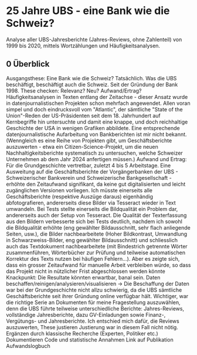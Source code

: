 # 25 Jahre UBS - eine Bank wie die Schweiz?
Analyse aller UBS-Jahresberichte (Jahres-Reviews, ohne Zahlenteil) von 1999 bis 2020, mittels Wortzählungen und Häufigkeitsanalysen.

## 0 Überblick
Ausgangsthese: Eine Bank wie die Schweiz? Tatsächlich. Was die UBS beschäftigt, beschäftigt auch die Schweiz. Seit der Gründung der Bank 1998.
These checken: Relevanz? Neu? Aufwand/Ertrag? Häufigkeitsanalysen in Texten entlang der Zeitachse - dieser Ansatz wurde in datenjournalistischen Projekten schon mehrfach angewendet. Allen voran simpel und doch eindrucksvoll vom "Atlantic", der sämtliche "State of the Union"-Reden der US-Präsidenten seit dem 18. Jahrhundert auf Kernbegriffe hin untersuchte und damit eine knappe, und doch reichhaltige Geschichte der USA in wenigen Grafiken abbildete. Eine entsprechende datenjournalistische Aufarbeitung von Bankberichten ist mir nicht bekannt. (Wenngleich es eine Reihe von Projekten gibt, um Geschäftsberichte auszuwerten - etwa ein Citizen-Science-Projekt, um die neuen Nachhaltigkeitsberichte systematisch zu untersuchen, welche Schweizer Unternehmen ab dem Jahr 2024 anfertigen müssen.)
Aufwand und Ertrag: Für die Grundgeschichte vertretbar, zuletzt 4 bis 5 Arbeitstage. Eine Ausweitung auf die Geschäftsberichte der Vorgängerbanken der UBS - Schweizerischer Bankverein und Schweizerische Bankgesellschaft - erhöhte den Zeitaufwand signifikant, da keine gut digitalisierten und leicht zugänglichen Versionen vorliegen. Ich müsste einerseits alle Geschäftsberichte (respektive Auszüge daraus) eigenhändig abfotografieren, andererseits diese Bilder via Tesseract wieder in Text umwandeln. Bei Tests stellte einerseits die Bildqualität ein Problem dar, andererseits auch der Setup von Tesseract. Die Qualität der Texterfassung aus den Bildern verbesserte sich bei Tests deutlich, nachdem ich sowohl die Bildqualität erhöhte (eng gewählter Bildausschnitt, sehr flach anliegende Seiten, usw.), die Bilder nachbearbeitete (Hoher Bildkontrast, Umwandlung in Schwarzweiss-Bilder, eng gewählter Bildausschnitt) und schliesslich auch das Textdokument nachbearbeitete (mit Bindestrich getrennte Wörter zusammenführen, Wörterbücher zur Prüfung und teilweise automatischen Korrektur des Texts nutzen bei häufigen Fehlern...). Aber es zeigte sich, dass ein grosser Zeitaufwand für manuelle Arbeit verbleiben würde, so dass das Projekt nicht in nützlicher Frist abgeschlossen werden könnte
Knackpunkt: Die Resultate könnten erwartbar, banal sein.
Daten beschaffen/reinigen/analysieren/visualisieren -> Die Beschaffung der Daten war bei der Grundgeschichte nicht allzu schwierig, da die UBS sämtliche Geschäftsberichte seit ihrer Gründung online verfügbar hält. Wichtiger, war die richtige Serie an Dokumenten für meine Fragestellung auszuwählen, denn die UBS führte teilweise unterschiedliche Berichte: Jahres-Reviews, vollständige Jahresberichte, dazu GV-Einladungen sowie Finanz-, Vergütungs- und Jahresberichte. Ich entschied mich dafür, die Reviews auszuwerten,  These justieren Justierung war in diesem Fall nicht nötig.
Ergänzen durch klassische Recherche (Experten, Politiker etc.)
Dokumentieren Code und statistische Annahmen
Link auf Publikation
Aufwandslogbuch
